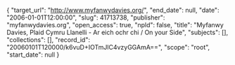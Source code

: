 {
  "target_url": "http://www.myfanwydavies.org/", 
  "end_date": null, 
  "date": "2006-01-01T12:00:00", 
  "slug": 41713738, 
  "publisher": "myfanwydavies.org", 
  "open_access": true, 
  "npld": false, 
  "title": "Myfanwy Davies, Plaid Cymru Llanelli - Ar eich ochr chi / On your Side", 
  "subjects": [], 
  "collections": [], 
  "record_id": "20060101T120000/k6vuD+IOTmJlC4vzyGGAmA==", 
  "scope": "root", 
  "start_date": null
}

